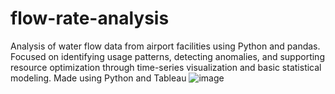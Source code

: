 # flow-rate-analysis
Analysis of water flow data from airport facilities using Python and pandas. Focused on identifying usage patterns, detecting anomalies, and supporting resource optimization through time-series visualization and basic statistical modeling.
Made using Python and Tableau
![image](https://github.com/user-attachments/assets/8c14eba8-9a4d-454d-9b40-b9194fcdc6f5)
